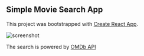 ## Simple Movie Search App

This project was bootstrapped with [Create React App](https://github.com/facebook/create-react-app).

![screenshot](https://i.imgur.com/ih4E67F.png)

The search is powered by [OMDb API](http://www.omdbapi.com/)
